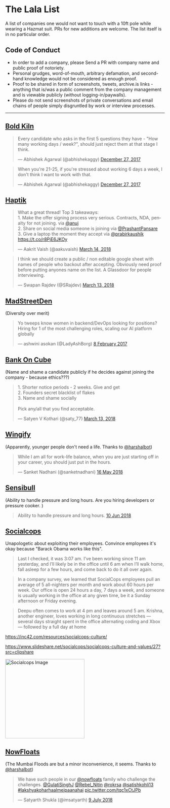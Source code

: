 # The Lala List
A list of companies one would not want to touch with a 10ft pole while wearing a Hazmat suit. PRs for new additions are welcome. The list itself is in no particular order.

## Code of Conduct 
- In order to add a company, please Send a PR with company name and public proof of notoriety. 
- Personal grudges, word-of-mouth, arbitrary defamation, and second-hand knowledge would not be considered as enough proof. 
- Proof to be shared in form of screenshots, tweets, archive.is links - anything that is/was a public comment from the company management and is viewable publicly (without logging-in/paywalls). 
- Please do not send screenshots of private conversations and email chains of people simply disgruntled by work or interview processes. 

---
## [Bold Kiln](https://www.boldkiln.com/)

<blockquote class="twitter-tweet"><p lang="en" dir="ltr">Every candidate who asks in the first 5 questions they have - &quot;How many working days / week?&quot;, should just reject them at that stage I think.</p>&mdash; Abhishek Agarwal (@abhishekaggy) <a href="https://twitter.com/abhishekaggy/status/946022442895474688">December 27, 2017</a></blockquote>

<blockquote class="twitter-tweet"><p lang="en" dir="ltr">When you&#39;re 21-25, if you&#39;re stressed about working 6 days a week, I don&#39;t think I want to work with that.</p>&mdash; Abhishek Agarwal (@abhishekaggy) <a href="https://twitter.com/abhishekaggy/status/946032330283429889">December 27, 2017</a></blockquote>

## [Haptik](https://haptik.ai/)

<blockquote class="twitter-tweet" data-lang="en"><p lang="en" dir="ltr">What a great thread! Top 3 takeaways:<br>1. Make the offer signing process very serious. Contracts, NDA, penalty for not joining. via <a href="https://twitter.com/anuj?ref_src=twsrc%5Etfw">@anuj</a><br>2. Share on social media someone is joining via <a href="https://twitter.com/PrashantPansare?ref_src=twsrc%5Etfw">@PrashantPansare</a><br>3. Give a laptop the moment they accept via <a href="https://twitter.com/prabirkaushik?ref_src=twsrc%5Etfw">@prabirkaushik</a> <a href="https://t.co/r8PjE6JKOy">https://t.co/r8PjE6JKOy</a></p>&mdash; Aakrit Vaish (@aakuvaish) <a href="https://twitter.com/aakuvaish/status/973818209328656384?ref_src=twsrc%5Etfw">March 14, 2018</a></blockquote>

<blockquote class="twitter-tweet" data-lang="en"><p lang="en" dir="ltr">I think we should create a public / non editable google sheet with names of people who backout after accepting. Obviously need proof before putting anyones name on the list. A Glassdoor for people interviewing.</p>&mdash; Swapan Rajdev (@SRajdev) <a href="https://twitter.com/SRajdev/status/973470138057060352?ref_src=twsrc%5Etfw">March 13, 2018</a></blockquote>

## [MadStreetDen](https://www.madstreetden.com/) 

(Diversity over merit)

<blockquote class="twitter-tweet" data-lang="en-gb"><p lang="en" dir="ltr">Yo tweeps know women in backend/DevOps looking for positions? Hiring for 1 of the most challenging roles, scaling our AI platform globally</p>&mdash; ashwini asokan (@LadyAshBorg) <a href="https://twitter.com/LadyAshBorg/status/829234320141328384?ref_src=twsrc%5Etfw">8 February 2017</a></blockquote>

## [Bank On Cube](https://www.bankoncube.com/) 

(Name and shame a candidate publicly if he decides against joining the company - because ethics???)

<blockquote class="twitter-tweet" data-lang="en"><p lang="en" dir="ltr">1. Shorter notice periods - 2 weeks. Give and get<br>2. Founders secret blacklist of flakes<br>3. Name and shame socially <br><br>Pick any/all that you find acceptable.</p>&mdash; Satyen V Kothari (@saty_77) <a href="https://twitter.com/saty_77/status/973469970414780416?ref_src=twsrc%5Etfw">March 13, 2018</a></blockquote>

## [Wingify](https://wingify.com/) 

(Apparently, younger people don't need a life. Thanks to <a href="https://twitter.com/harshalbot">@harshalbot</a>)

<blockquote class="twitter-tweet" data-lang="en-gb"><p lang="en" dir="ltr">While I am all for work-life balance, when you are just starting off in your career, you should just put in the hours.</p>&mdash; Sanket Nadhani (@sanketnadhani) <a href="https://twitter.com/sanketnadhani/status/996725813385949184?ref_src=twsrc%5Etfw">16 May 2018</a></blockquote>

## [Sensibull](https://sensibull.com/)

(Ability to handle pressure and long hours. Are you hiring developers or pressure cooker. )

<blockquote class="twitter-tweet" data-lang="en-gb"><p lang="en" dir="ltr">Ability to handle pressure and long hours. <a href="https://twitter.com/BeSensibull/status/1005765392134856707">10 Jun 2018</a></blockquote>

## [Socialcops](https://socialcops.com/)

Unapologetic about exploiting their employees. Convince employees it's okay because "Barack Obama works like this".

> Last I checked, it was 3:07 am. I’ve been working since 11 am yesterday, and I’ll likely be in the office until 6 am when I’ll walk home, fall asleep for a few hours, and come back to do it all over again.

> In a company survey, we learned that SocialCops employees pull an average of 5 all-nighters per month and work about 60 hours per week. Our office is open 24 hours a day, 7 days a week, and someone is usually working in the office at any given time, be it a Sunday afternoon or Friday evening.

> Deepu often comes to work at 4 pm and leaves around 5 am. Krishna, another engineer, loves working in long continuous stretches — several days straight spent in the office alternating coding and Xbox — followed by a full day at home

https://inc42.com/resources/socialcops-culture/

https://www.slideshare.net/socialcops/socialcops-culture-and-values/27?src=clipshare

<img src="https://i.imgur.com/xEYC8Eb.png" alt="Socialcops Image" width="250" height="250">

## [NowFloats](https://www.nowfloats.com/) 

(The Mumbai Floods are but a minor inconvenience, it seems. Thanks to <a href="https://twitter.com/harshalbot">@harshalbot</a>)
<blockquote class="twitter-tweet" data-lang="en-gb"><p lang="en" dir="ltr">We have such people in our <a href="https://twitter.com/NowFloats?ref_src=twsrc%5Etfw">@nowfloats</a> family who challenge the challenges. <a href="https://twitter.com/GulatiSinghJ?ref_src=twsrc%5Etfw">@GulatiSinghJ</a> <a href="https://twitter.com/Rebel_Nitin?ref_src=twsrc%5Etfw">@Rebel_Nitin</a> <a href="https://twitter.com/rokrsa?ref_src=twsrc%5Etfw">@rokrsa</a> <a href="https://twitter.com/satishkohli13?ref_src=twsrc%5Etfw">@satishkohli13</a> <a href="https://twitter.com/hashtag/lakshyakoharhaalmeipaanahai?src=hash&amp;ref_src=twsrc%5Etfw">#lakshyakoharhaalmeipaanahai</a> <a href="https://t.co/tqc1xCtJPb">pic.twitter.com/tqc1xCtJPb</a></p>&mdash; Satyarth Shukla (@imsatyarth) <a href="https://twitter.com/imsatyarth/status/1016172434779590657?ref_src=twsrc%5Etfw">9 July 2018</a></blockquote>

